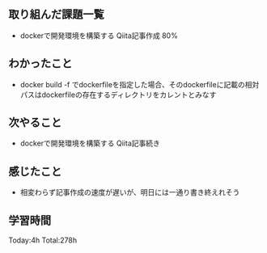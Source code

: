 ## 取り組んだ課題一覧
- dockerで開発環境を構築する Qiita記事作成 80%

## わかったこと
- docker build -f でdockerfileを指定した場合、そのdockerfileに記載の相対パスはdockerfileの存在するディレクトリをカレントとみなす
  
## 次やること
- dockerで開発環境を構築する  Qiita記事続き

## 感じたこと
- 相変わらず記事作成の速度が遅いが、明日には一通り書き終えれそう
  
## 学習時間
Today:4h
Total:278h
